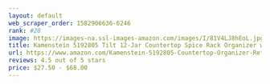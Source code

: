 ```yaml
---
layout: default 
﻿web_scraper_order: 1582906636-6246
rank: #28
image: https://images-na.ssl-images-amazon.com/images/I/81V4LJ8hEoL.jpg
title: Kamenstein 5192805 Tilt 12-Jar Countertop Spice Rack Organizer with Free Spice Refills for 5 Years
url: https://www.amazon.com/Kamenstein-5192805-Countertop-Organizer-Refills/dp/B07BC5L8XP/ref=zg_mw_home-garden_28?_encoding=UTF8&psc=1&refRID=ST1XDMS4R2TXQERQ5ZH2
reviews: 4.5 out of 5 stars
price: $27.50 - $68.00
---
```


